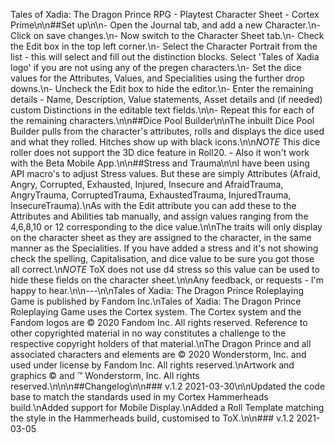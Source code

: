 Tales of Xadia: The Dragon Prince RPG - Playtest Character Sheet - Cortex Prime\n\n##Set up\n\n- Open the Journal tab, and add a new Character.\n- Click on save changes.\n- Now switch to the Character Sheet tab.\n- Check the Edit box in the top left corner.\n- Select the Character Portrait from the list - this will select and fill out the distinction blocks. Select 'Tales of Xadia logo' if you are not using any of the pregen characters.\n- Set the dice values for the Attributes, Values, and Specialities using the further drop downs.\n- Uncheck the Edit box to hide the editor.\n- Enter the remaining details - Name, Description, Value statements, Asset details and (if needed) custom Distinctions in the editable text fields.\n\n- Repeat this for each of the remaining characters.\n\n##Dice Pool Builder\n\nThe inbuilt Dice Pool Builder pulls from the character's attributes, rolls and displays the dice used and what they rolled. Hitches show up with black icons.\n\n*NOTE* This dice roller does not support the 3D dice feature in Roll20. - Also it won't work with the Beta Mobile App.\n\n##Stress and Trauma\n\nI have been using API macro's to adjust Stress values. But these are simply Attributes (Afraid, Angry, Corrupted, Exhausted, Injured, Insecure and AfraidTrauma, AngryTrauma, CorruptedTrauma, ExhaustedTrauma, InjuredTrauma, InsecureTrauma).\nAs with the Edit attribute you can add these to the Attributes and Abilities tab manually, and assign values ranging from the 4,6,8,10 or 12 corresponding to the dice value.\n\nThe traits will only display on the character sheet as they are assigned to the character, in the same manner as the Specialities. If you have added a stress and it's not showing check the spelling, Capitalisation, and dice value to be sure you got those all correct.\n*NOTE* ToX does not use d4 stress so this value can be used to hide these fields on the character sheet.\n\nAny feedback, or requests - I'm happy to hear.\n\n---\n\nTales of Xadia: The Dragon Prince Roleplaying Game is published by Fandom Inc.\nTales of Xadia: The Dragon Prince Roleplaying Game uses the Cortex system. The Cortex system and the Fandom logos are © 2020 Fandom Inc. All rights reserved. Reference to other copyrighted material in no way constitutes a challenge to the respective copyright holders of that material.\nThe Dragon Prince and all associated characters and elements are © 2020 Wonderstorm, Inc. and used under license by Fandom Inc. All rights reserved.\nArtwork and graphics © and ™ Wonderstorm, Inc. All rights reserved.\n\n\n##Changelog\n\n### v.1.2 2021-03-30\n\nUpdated the code base to match the standards used in my Cortex Hammerheads build.\nAdded support for Mobile Display.\nAdded a Roll Template matching the style in the Hammerheads build, customised to ToX.\n\n### v.1.2 2021-03-05